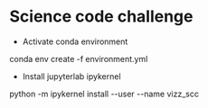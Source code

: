 # Science code challenge

- Activate conda environment

conda env create -f environment.yml


- Install jupyterlab ipykernel

python -m ipykernel install --user --name vizz_scc 


